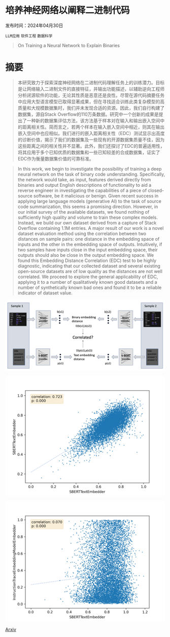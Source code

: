 # 培养神经网络以阐释二进制代码

发布时间：2024年04月30日

`LLM应用` `软件工程` `数据科学`

> On Training a Neural Network to Explain Binaries

# 摘要

> 本研究致力于探索深度神经网络在二进制代码理解任务上的训练潜力。目标是让网络输入二进制文件的直接特征，并输出功能描述，以辅助逆向工程师分析闭源软件的功能，无论其性质是恶意还是良性。尽管在源代码摘要任务中应用大型语言模型已取得显著成果，但在寻找适合训练此类复杂模型的高质量和大规模数据集时，我们并未发现合适的资源。因此，我们自行构建了数据集，源自Stack Overflow的110万条数据。研究中一个创新的成果是提出了一种新的数据集评估方法，该方法基于样本对在输入和输出嵌入空间中的距离相关性。简而言之，若两个样本在输入嵌入空间中相近，则其在输出嵌入空间中也应相似。我们进行的嵌入距离相关性（EDC）测试显示出高度的诊断价值，揭示了我们的数据集及一些现有的开源数据集质量不佳，因为这些距离之间的相关性并不显著。此外，我们还探讨了EDC的普遍适用性，将其应用于多个已知优质的数据集和一些已知较差的合成数据集，证实了EDC作为衡量数据集价值的可靠标准。

> In this work, we begin to investigate the possibility of training a deep neural network on the task of binary code understanding. Specifically, the network would take, as input, features derived directly from binaries and output English descriptions of functionality to aid a reverse engineer in investigating the capabilities of a piece of closed-source software, be it malicious or benign. Given recent success in applying large language models (generative AI) to the task of source code summarization, this seems a promising direction. However, in our initial survey of the available datasets, we found nothing of sufficiently high quality and volume to train these complex models. Instead, we build our own dataset derived from a capture of Stack Overflow containing 1.1M entries. A major result of our work is a novel dataset evaluation method using the correlation between two distances on sample pairs: one distance in the embedding space of inputs and the other in the embedding space of outputs. Intuitively, if two samples have inputs close in the input embedding space, their outputs should also be close in the output embedding space. We found this Embedding Distance Correlation (EDC) test to be highly diagnostic, indicating that our collected dataset and several existing open-source datasets are of low quality as the distances are not well correlated. We proceed to explore the general applicability of EDC, applying it to a number of qualitatively known good datasets and a number of synthetically known bad ones and found it to be a reliable indicator of dataset value.

![培养神经网络以阐释二进制代码](../../../paper_images/2404.19631/binary-prose-dist-correl.png)

![培养神经网络以阐释二进制代码](../../../paper_images/2404.19631/billsum-results.png)

![培养神经网络以阐释二进制代码](../../../paper_images/2404.19631/stackoverflow-results.png)

[Arxiv](https://arxiv.org/abs/2404.19631)